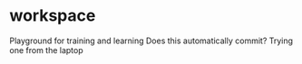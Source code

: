 # workspace
Playground for training and learning
Does this automatically commit?
Trying one from the laptop
